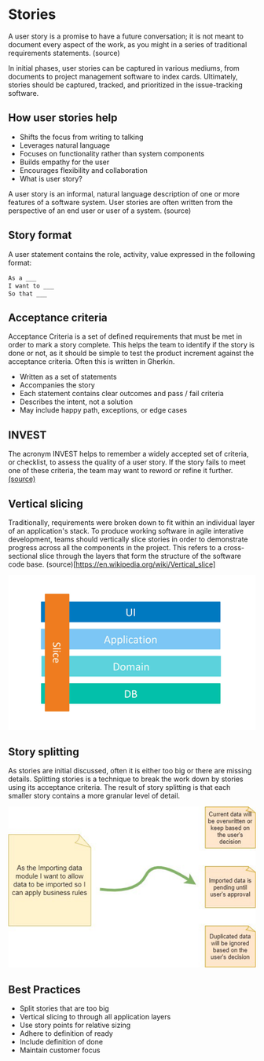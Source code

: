 # Stories
A user story is a promise to have a future conversation; it is not meant to document every aspect of the work, as you might in a series of traditional requirements statements. (source)

In initial phases, user stories can be captured in various mediums, from documents to project management software to index cards. Ultimately, stories should be captured, tracked, and prioritized in the issue-tracking software.

## How user stories help
- Shifts the focus from writing to talking
- Leverages natural language
- Focuses on functionality rather than system components
- Builds empathy for the user
- Encourages flexibility and collaboration
- What is user story?

A user story is an informal, natural language description of one or more features of a software system. User stories are often written from the perspective of an end user or user of a system. (source)

## Story format
A user statement contains the role, activity, value expressed in the following format:

```
As a ___
I want to ___
So that ___
```

## Acceptance criteria
Acceptance Criteria is a set of defined requirements that must be met in order to mark a story complete. This helps the team to identify if the story is done or not, as it should be simple to test the product increment against the acceptance criteria. Often this is written in Gherkin.

- Written as a set of statements
- Accompanies the story
- Each statement contains clear outcomes and pass / fail criteria
- Describes the intent, not a solution
- May include happy path, exceptions, or edge cases

## INVEST
The acronym INVEST helps to remember a widely accepted set of criteria, or checklist, to assess the quality of a user story. If the story fails to meet one of these criteria, the team may want to reword or refine it further.[(source)](https://www.agilealliance.org/glossary/invest/)

## Vertical slicing
Traditionally, requirements were broken down to fit within an individual layer of an application's stack. To produce working software in agile interative development, teams should vertically slice stories in order to demonstrate progress across all the components in the project. This refers to a cross-sectional slice through the layers that form the structure of the software code base. (source)[https://en.wikipedia.org/wiki/Vertical_slice]

![](img3/agile-vertical-slicing.jpg)

## Story splitting
As stories are initial discussed, often it is either too big or there are missing details. Splitting stories is a technique to break the work down by stories using its acceptance criteria. The result of story splitting is that each smaller story contains a more granular level of detail.

![](img3/agile-story-splitting.jpg)

## Best Practices
- Split stories that are too big
- Vertical slicing to through all application layers
- Use story points for relative sizing
- Adhere to definition of ready
- Include definition of done
- Maintain customer focus